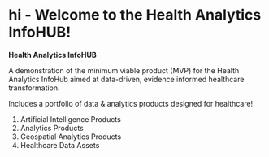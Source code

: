 # hi - Welcome to the Health Analytics InfoHUB!

<b>Health Analytics InfoHUB</b>

A demonstration of the minimum viable product (MVP) for the Health Analytics InfoHub aimed at data-driven, evidence informed healthcare transformation.

Includes a portfolio of data & analytics products designed for healthcare!

1. Artificial Intelligence Products
2. Analytics Products
3. Geospatial Analytics Products
4. Healthcare Data Assets 
